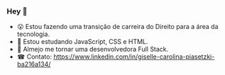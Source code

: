 ### Hey 👋


- 😮 Estou fazendo uma transição de carreira do Direito para a área da tecnologia.
- 🌱 Estou estudando JavaScript, CSS e HTML.
- 💪 Almejo me tornar uma desenvolvedora Full Stack.
- ☎ Contato: https://www.linkedin.com/in/giselle-carolina-piasetzki-ba216a134/ 


